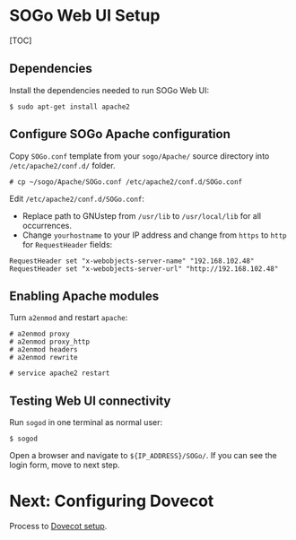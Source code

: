 # SOGo Web UI Setup #

[TOC]

## Dependencies ##

Install the dependencies needed to run SOGo Web UI:

    $ sudo apt-get install apache2

## Configure SOGo Apache configuration ##

Copy `SOGo.conf` template from your `sogo/Apache/` source directory
into `/etc/apache2/conf.d/` folder.

    # cp ~/sogo/Apache/SOGo.conf /etc/apache2/conf.d/SOGo.conf

Edit `/etc/apache2/conf.d/SOGo.conf`:

+ Replace path to GNUstep from `/usr/lib` to `/usr/local/lib` for all
occurrences.
+ Change `yourhostname` to your IP address and change from `https` to
`http` for `RequestHeader` fields:

<pre><code>RequestHeader set "x-webobjects-server-name" "192.168.102.48" 
RequestHeader set "x-webobjects-server-url" "http://192.168.102.48"</code></pre> 

## Enabling Apache modules ##

Turn `a2enmod` and restart `apache`:

    # a2enmod proxy
    # a2enmod proxy_http
    # a2enmod headers
    # a2enmod rewrite

    # service apache2 restart

## Testing Web UI connectivity ##

Run `sogod` in one terminal as normal user:

    $ sogod

Open a browser and navigate to `${IP_ADDRESS}/SOGo/`.
If you can see the login form, move to next step.

# Next: Configuring Dovecot #

Process to [Dovecot setup](dovecot.html).
